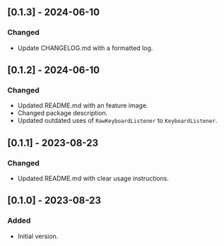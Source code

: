 

## [0.1.3] - 2024-06-10
### Changed
- Update CHANGELOG.md with a formatted log.

## [0.1.2] - 2024-06-10
### Changed
- Updated README.md with an feature image.
- Changed package description.
- Updated outdated uses of `RawKeyboardListener` to `KeyboardListener`.

## [0.1.1] - 2023-08-23
### Changed
- Updated README.md with clear usage instructions.

## [0.1.0] - 2023-08-23
### Added
- Initial version.
